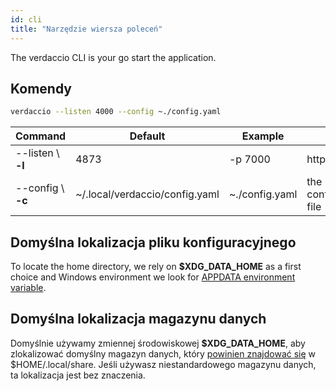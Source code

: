 ```yaml
---
id: cli
title: "Narzędzie wiersza poleceń"
---
```

The verdaccio CLI is your go start the application.

## Komendy

```bash
verdaccio --listen 4000 --config ~./config.yaml
```

| Command            | Default                        | Example        | Opis                   |
| ------------------ | ------------------------------ | -------------- | ---------------------- |
| --listen \ **-l** | 4873                           | -p 7000        | http port              |
| --config \ **-c** | ~/.local/verdaccio/config.yaml | ~./config.yaml | the configuration file |

## Domyślna lokalizacja pliku konfiguracyjnego

To locate the home directory, we rely on **$XDG_DATA_HOME** as a first choice and Windows environment we look for [APPDATA environment variable](https://www.howtogeek.com/318177/what-is-the-appdata-folder-in-windows/).

## Domyślna lokalizacja magazynu danych

Domyślnie używamy zmiennej środowiskowej **$XDG_DATA_HOME**, aby zlokalizować domyślny magazyn danych, który [powinien znajdować się](https://askubuntu.com/questions/538526/is-home-local-share-the-default-value-for-xdg-data-home-in-ubuntu-14-04) w $HOME/.local/share. Jeśli używasz niestandardowego magazynu danych, ta lokalizacja jest bez znaczenia.